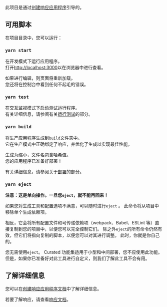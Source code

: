 此项目是通过[创建响应应用程序](https://github.com/facebook/create-react-app)引导的。

## <a name="available-scripts"></a>可用脚本

在项目目录中，您可以运行：

### `yarn start`

在开发模式下运行应用程序。<br />
打开[http://localhost:3000](http://localhost:3000)以在浏览器中进行查看。

如果进行编辑，则页面将重新加载。<br />
您还将在控制台中看到任何不起毛的错误。

### `yarn test`

在交互监视模式下启动测试运行程序。<br />
有关详细信息，请参阅有关[运行测试](https://facebook.github.io/create-react-app/docs/running-tests)的部分。

### `yarn build`

将生产应用程序生成到`build`文件夹中。<br />
它在生产模式中正确绑定了响应，并优化了生成以实现最佳性能。

生成为缩小，文件名包含哈希值。<br />
您的应用程序已准备好部署！

有关详细信息，请参阅关于[部署](https://facebook.github.io/create-react-app/docs/deployment)的部分。

### `yarn eject`

**注意：这是单向操作。一旦您`eject`，就不能再回来！**

如果您对生成工具和配置选项不满意，可以随时进行`eject` 。 此命令将从项目中移除单个生成依赖项。

相反，它会将所有配置文件和可传递依赖项（webpack、Babel、ESLint 等）直接复制到您的项目中，以便您可以完全控制它们。 除之外`eject`的所有命令仍然有效，但它们将指向复制的脚本，以便您可以对其进行调整。 此时，你就是你自己的。

您无需使用`eject`。 Curated 功能集适用于小型和中间部署，您不应使用此功能。 但是，如果你已准备好对此工具进行自定义，则我们了解此工具不会有用。

## <a name="learn-more"></a>了解详细信息

您可以在[创建响应应用程序文档](https://facebook.github.io/create-react-app/docs/getting-started)中了解详细信息。

若要了解响应，请查看[响应文档](https://reactjs.org/)。
